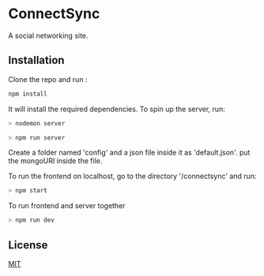 # ConnectSync

A social networking site.

## Installation

Clone the repo and run :

```bash
npm install
```

It will install the required dependencies.
To spin up the server, run:

```bash
> nodemon server

> npm run server
```

Create a folder named 'config' and a json file inside it as 'default.json'.
put the mongoURI inside the file.

To run the frontend on localhost, go to the directory '/connectsync' and run:

```bash
> npm start
```

To run frontend and server together

```bash
> npm run dev
```

## License

[MIT](https://choosealicense.com/licenses/mit/)
